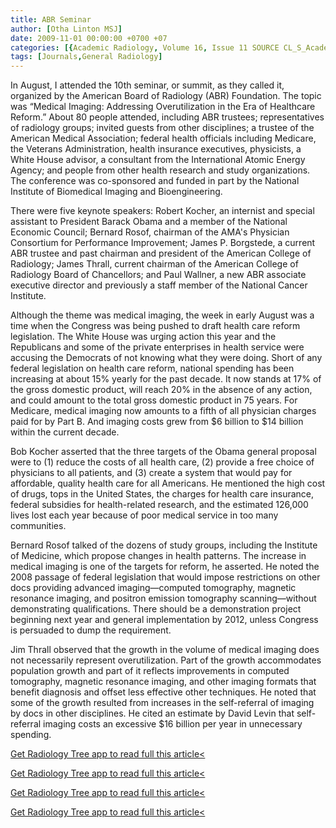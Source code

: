 ```yaml
---
title: ABR Seminar
author: [Otha Linton MSJ]
date: 2009-11-01 00:00:00 +0700 +07
categories: [{Academic Radiology, Volume 16, Issue 11 SOURCE CL_S_AcademicRadiologyVolume16Issue11 1}]
tags: [Journals,General Radiology]
---
```

In August, I attended the 10th seminar, or summit, as they called it, organized by the American Board of Radiology (ABR) Foundation. The topic was “Medical Imaging: Addressing Overutilization in the Era of Healthcare Reform.” About 80 people attended, including ABR trustees; representatives of radiology groups; invited guests from other disciplines; a trustee of the American Medical Association; federal health officials including Medicare, the Veterans Administration, health insurance executives, physicists, a White House advisor, a consultant from the International Atomic Energy Agency; and people from other health research and study organizations. The conference was co-sponsored and funded in part by the National Institute of Biomedical Imaging and Bioengineering.

There were five keynote speakers: Robert Kocher, an internist and special assistant to President Barack Obama and a member of the National Economic Council; Bernard Rosof, chairman of the AMA's Physician Consortium for Performance Improvement; James P. Borgstede, a current ABR trustee and past chairman and president of the American College of Radiology; James Thrall, current chairman of the American College of Radiology Board of Chancellors; and Paul Wallner, a new ABR associate executive director and previously a staff member of the National Cancer Institute.

Although the theme was medical imaging, the week in early August was a time when the Congress was being pushed to draft health care reform legislation. The White House was urging action this year and the Republicans and some of the private enterprises in health service were accusing the Democrats of not knowing what they were doing. Short of any federal legislation on health care reform, national spending has been increasing at about 15% yearly for the past decade. It now stands at 17% of the gross domestic product, will reach 20% in the absence of any action, and could amount to the total gross domestic product in 75 years. For Medicare, medical imaging now amounts to a fifth of all physician charges paid for by Part B. And imaging costs grew from $6 billion to $14 billion within the current decade.

Bob Kocher asserted that the three targets of the Obama general proposal were to (1) reduce the costs of all health care, (2) provide a free choice of physicians to all patients, and (3) create a system that would pay for affordable, quality health care for all Americans. He mentioned the high cost of drugs, tops in the United States, the charges for health care insurance, federal subsidies for health-related research, and the estimated 126,000 lives lost each year because of poor medical service in too many communities.

Bernard Rosof talked of the dozens of study groups, including the Institute of Medicine, which propose changes in health patterns. The increase in medical imaging is one of the targets for reform, he asserted. He noted the 2008 passage of federal legislation that would impose restrictions on other docs providing advanced imaging—computed tomography, magnetic resonance imaging, and positron emission tomography scanning—without demonstrating qualifications. There should be a demonstration project beginning next year and general implementation by 2012, unless Congress is persuaded to dump the requirement.

Jim Thrall observed that the growth in the volume of medical imaging does not necessarily represent overutilization. Part of the growth accommodates population growth and part of it reflects improvements in computed tomography, magnetic resonance imaging, and other imaging formats that benefit diagnosis and offset less effective other techniques. He noted that some of the growth resulted from increases in the self-referral of imaging by docs in other disciplines. He cited an estimate by David Levin that self-referral imaging costs an excessive $16 billion per year in unnecessary spending.

[Get Radiology Tree app to read full this article<](https://clinicalpub.com/app)

[Get Radiology Tree app to read full this article<](https://clinicalpub.com/app)

[Get Radiology Tree app to read full this article<](https://clinicalpub.com/app)

[Get Radiology Tree app to read full this article<](https://clinicalpub.com/app)